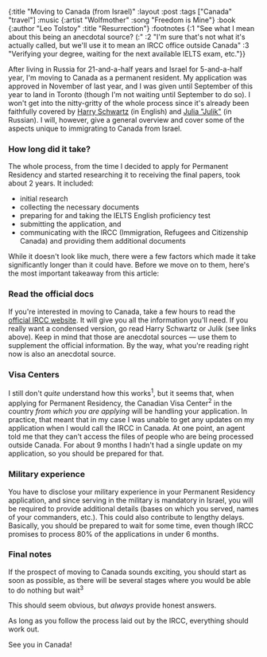 {:title "Moving to Canada (from Israel)"
 :layout :post
 :tags  ["Canada" "travel"]
 :music {:artist "Wolfmother"
         :song "Freedom is Mine"}
 :book {:author "Leo Tolstoy"
        :title "Resurrection"}
 :footnotes {:1 "See what I mean about this being an anecdotal source? (:"
             :2 "I'm sure that's not what it's actually called, but we'll use it to mean an IRCC office outside Canada"
             :3 "Verifying your degree, waiting for the next available IELTS exam, etc."}}

After living in Russia for 21-and-a-half years and Israel for 5-and-a-half year,
I'm moving to Canada as a permanent resident. My application was approved in November of last year,
and I was given until September of this year to land in Toronto (though I'm not waiting until September to do so).
I won't get into the nitty-gritty of the whole process since it's already been faithfully covered
by [Harry Schwartz][] (in English) and [Julia "Julik"][julik] (in Russian). I will, however, give a general
overview and cover some of the aspects unique to immigrating to Canada from Israel.

### How long did it take? 

The whole process, from the time I decided to apply for Permanent Residency and started researching it
to receiving the final papers, took about 2 years. It included:

- initial research
- collecting the necessary documents
- preparing for and taking the IELTS English proficiency test
- submitting the application, and
- communicating with the IRCC (Immigration, Refugees and Citizenship Canada) and providing them additional documents

While it doesn't look like much, there were a few factors which made it take significantly longer
than it could have. Before we move on to them, here's the most important takeaway from this article:

### Read the official docs

If you're interested in moving to Canada, take a few hours to read the [official IRCC website][]. It will give you
all the information you'll need. If you really want a condensed version, go read Harry Schwartz or Julik (see links above).
Keep in mind that those are anecdotal sources — use them to supplement the official information. By the way,
what you're reading right now is also an anecdotal source.

### Visa Centers

I still don't _quite_ understand how this works<sup>1</sup>, but it seems that, when applying for Permanent Residency,
the Canadian Visa Center<sup>2</sup> in the country _from which you are applying_ will be handling your application.
In practice, that meant that in my case I was unable to get any updates on my application when I would call the IRCC in
Canada. At one point, an agent told me that they can't access the files of people who are being processed outside Canada.
For about 9 months I hadn't had a single update on my application, so you should be prepared for that.

### Military experience

You have to disclose your military experience in your Permanent Residency application, and since serving in the military
is mandatory in Israel, you will be required to provide additional details (bases on which you served, names of your commanders, etc.).
This could also contribute to lengthy delays. Basically, you should be prepared to wait for some time, even though
IRCC promises to process 80% of the applications in under 6 months.

### Final notes

If the prospect of moving to Canada sounds exciting, you should start as soon as possible,
as there will be several stages where you would be able to do nothing but wait<sup>3</sup>

This should seem obvious, but _always_ provide honest answers.

As long as you follow the process laid out by the IRCC, everything should work out.

See you in Canada!

[Harry Schwartz]: https://harryrschwartz.com/2019/11/16/canadian-permanent-residency 
[julik]: https://julik.space/2016/09/14/step-by-step-to-canada/
[official IRCC website]: https://www.canada.ca/en/immigration-refugees-citizenship/services/immigrate-canada.html
